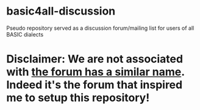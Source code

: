 # basic4all-discussion
Pseudo repository served as a discussion forum/mailing list for users of all BASIC dialects


# Disclaimer: We are not associated with [the forum has a similar name](http://basic4all.epizy.com/). Indeed it's the forum that inspired me to setup this repository!
